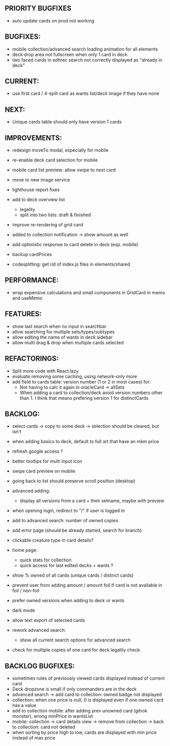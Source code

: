 ## PRIORITY BUGFIXES

- auto update cards on prod not working

## BUGFIXES:

- mobile collection/advanced search loading animation for all elements
- deck drop area not fullscreen when only 1 card in deck
- two faced cards in edhrec search not correctly displayed as "already in deck"

## CURRENT:

- use first card / 4-split card as wants list/deck image if they have none

## NEXT:

- Unique cards table should only have version 1 cards

## IMPROVEMENTS:

- redesign moveTo modal, especially for mobile
- re-enable deck card selection for mobile
- mobile card list preview: allow swipe to next card
- move to new image service
- lighthouse report fixes

- add to deck overview list
  - legality
  - split into two lists: draft & finished
- improve re-rendering of grid card
- added to collection notification -> show amount as well
- add optimistic response to card delete in deck (esp. mobile)
- backup cardPrices
- codesplitting: get rid of index.js files in elements/shared

## PERFORMANCE:

- wrap expensive calculations and small components in GridCard in memo and useMemo

## FEATURES:

- show last search when no input in searchbar
- allow searching for multiple sets/types/subtypes
- allow editing the name of wants in deck sidebar
- allow multi drag & drop when multiple cards selected

## REFACTORINGS:

- Split more code with React.lazy
- evaluate removing some caching, using network-only more
- add field to cards table: version number (1 or 2 in most cases) for:
  - Not having to calc it again in oracleCard -> allSets
  - When adding a card to collection/deck avoid version numbers other than 1. I think that means prefering version 1 for distinctCards

## BACKLOG:

- select cards -> copy to some deck -> selection should be cleared, but isn't
- when adding basics to deck, default to full art that have an mkm price

- refresh google access ?
- better tooltips for multi input icon
- swipe card preview on mobile
- going back to list should preserve scroll position (desktop)
- advanced adding:
  - display all versions from a card + their setname, maybe with preview
- when opening login, redirect to "/" if user is logged in
- add to advanced search: number of owned copies
- add error page (should be already started, search for branch)
- clickable creature type in card details?
- home page:
  - quick stats for collection
  - quick access for last edited decks + wants ?
- show % owned of all cards (unique cards / distinct cards)
- prevent user from adding amount / amount foil if card is not available in foil / non-foil
- prefer owned versions when adding to deck or wants
- dark mode
- allow text export of selected cards
- rework advanced search:
  - show all current search options for advanced search
- check for multiple copies of one card for deck legality check

## BACKLOG BUGFIXES:

- sometimes rules of previously viewed cards displayed instead of current card
- Deck dropzone is small if only commanders are in the deck
- advanced search -> add card to collection: owned badge not displayed
- collection: when one price is null, 0 is displayed even if one owned card has a value
- add to collection mobile: after adding prev unowned card (gitrok monster), wrong minPrice in wantsList
- mobile: collection -> card details view -> remove from collection -> back to collection: card not deleted
- when sorting by price high to low, cards are displayed with min price instead of max price
